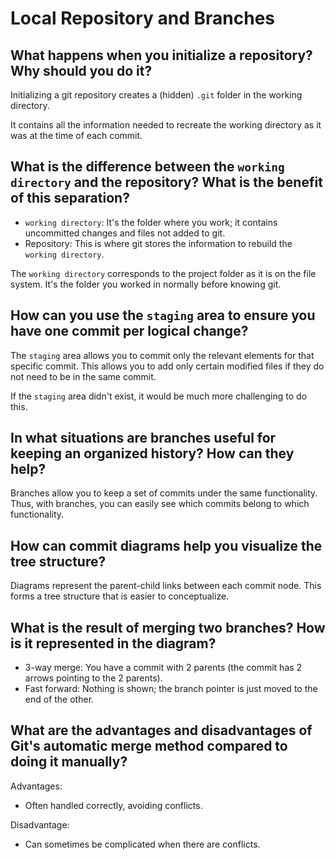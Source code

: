 # Local Repository and Branches

## What happens when you initialize a repository? Why should you do it?

Initializing a git repository creates a (hidden) `.git` folder in the working directory. 

It contains all the information needed to recreate the working directory as it was at the time of each commit.

## What is the difference between the `working directory` and the repository? What is the benefit of this separation?

* `working directory`: It's the folder where you work; it contains uncommitted changes and files not added to git.
* Repository: This is where git stores the information to rebuild the `working directory`.

The `working directory` corresponds to the project folder as it is on the file system. It's the folder you worked in normally before knowing git.

## How can you use the `staging` area to ensure you have one commit per logical change?

The `staging` area allows you to commit only the relevant elements for that specific commit. This allows you to add only certain modified files if they do not need to be in the same commit.

If the `staging` area didn't exist, it would be much more challenging to do this.

## In what situations are branches useful for keeping an organized history? How can they help?

Branches allow you to keep a set of commits under the same functionality. Thus, with branches, you can easily see which commits belong to which functionality.

## How can commit diagrams help you visualize the tree structure?

Diagrams represent the parent-child links between each commit node. This forms a tree structure that is easier to conceptualize.

## What is the result of merging two branches? How is it represented in the diagram?

* 3-way merge: You have a commit with 2 parents (the commit has 2 arrows pointing to the 2 parents).
* Fast forward: Nothing is shown; the branch pointer is just moved to the end of the other.

## What are the advantages and disadvantages of Git's automatic merge method compared to doing it manually?

Advantages:
* Often handled correctly, avoiding conflicts.

Disadvantage:
* Can sometimes be complicated when there are conflicts.
